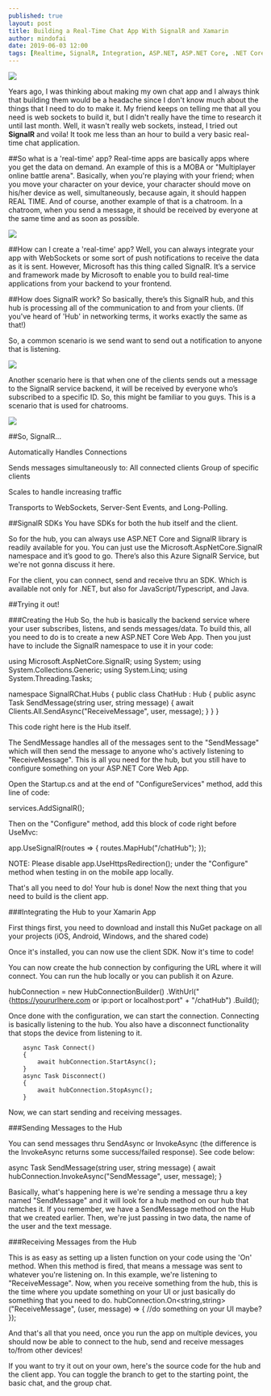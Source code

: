 ```yaml
---
published: true
layout: post
title: Building a Real-Time Chat App With SignalR and Xamarin
author: mindofai
date: 2019-06-03 12:00
tags: [Realtime, SignalR, Integration, ASP.NET, ASP.NET Core, .NET Core, .NET, Introduction, Microsoft, UWP, Xamarin, Xamarin. Forms]
---
```


<img src="{{site.baseurl}}/signal1.png"/>

Years ago, I was thinking about making my own chat app and I always think that building them would be a headache since I don't know much about the things that I need to do to make it. My friend keeps on telling me that all you need is web sockets to build it, but I didn't really have the time to research it until last month. Well, it wasn't really web sockets, instead, I tried out **SignalR** and voila! It took me less than an hour to build a very basic real-time chat application.


##So what is a 'real-time' app?
Real-time apps are basically apps where you get the data on demand. An example of this is a MOBA or "Multiplayer online battle arena". Basically, when you're playing with your friend; when you move your character on your device, your character should move on his/her device as well, simultaneously, because again, it should happen REAL TIME. And of course, another example of that is a chatroom. In a chatroom, when you send a message, it should be received by everyone at the same time and as soon as possible.

<img src="{{site.baseurl}}/signal2.png"/>

##How can I create a 'real-time' app?
Well, you can always integrate your app with WebSockets or some sort of push notifications to receive the data as it is sent. However, Microsoft has this thing called SignalR. It’s a service and framework made by Microsoft to enable you to build real-time applications from your backend to your frontend.

##How does SignalR work?
So basically, there’s this SignalR hub, and this hub is processing all of the communication to and from your clients. (If you've heard of 'Hub' in networking terms, it works exactly the same as that!) 


So, a common scenario is we send want to send out a notification to anyone that is listening. 

<img src="{{site.baseurl}}/signal3.png"/>

Another scenario here is that when one of the clients sends out a message to the SignalR service backend, it will be received by everyone who’s subscribed to a specific ID. So, this might be familiar to you guys. This is a scenario that is used for chatrooms.


<img src="{{site.baseurl}}/signal4.png"/>

##So, SignalR...

Automatically Handles Connections

Sends messages simultaneously to:
All connected clients
Group of specific clients

Scales to handle increasing traffic

Transports to WebSockets, Server-Sent Events, and Long-Polling.

##SignalR SDKs
You have SDKs for both the hub itself and the client.

So for the hub, you can always use ASP.NET Core and SignalR library is readily available for you. You can just use the Microsoft.AspNetCore.SignalR namespace and it’s good to go. There’s also this Azure SignalR Service, but we're not gonna discuss it here.

For the client, you can connect, send and receive thru an SDK. Which is available not only for .NET, but also for JavaScript/Typescript, and Java.

##Trying it out!

###Creating the Hub
So, the hub is basically the backend service where your user subscribes, listens, and sends messages/data. To build this, all you need to do is to create a new ASP.NET Core Web App. Then you just have to include the SignalR namespace to use it in your code:

using Microsoft.AspNetCore.SignalR;
using System;
using System.Collections.Generic;
using System.Linq;
using System.Threading.Tasks;

namespace SignalRChat.Hubs
{
    public class ChatHub : Hub
    {
        public async Task SendMessage(string user, string message)
        {
            await Clients.All.SendAsync("ReceiveMessage", user, message);
        }
    }
}

This code right here is the Hub itself.

The SendMessage handles all of the messages sent to the "SendMessage" which will then send the message to anyone who's actively listening to "ReceiveMessage". This is all you need for the hub, but you still have to configure something on your ASP.NET Core Web App.

Open the Startup.cs and at the end of "ConfigureServices" method, add this line of code:

services.AddSignalR();

Then on the "Configure" method, add this block of code right before UseMvc:

app.UseSignalR(routes =>
{
    routes.MapHub<ChatHub>("/chatHub");
});

NOTE: Please disable app.UseHttpsRedirection(); under the "Configure" method when testing in on the mobile app locally.

That's all you need to do! Your hub is done! Now the next thing that you need to build is the client app.

###Integrating the Hub to your Xamarin App

First things first, you need to download and install this NuGet package on all your projects (iOS, Android, Windows, and the shared code)

Once it's installed, you can now use the client SDK. Now it's time to code!

You can now create the hub connection by configuring the URL where it will connect. You can run the hub locally or you can publish it on Azure.

 hubConnection = new HubConnectionBuilder()
        .WithUrl("{https://yoururlhere.com or ip:port or localhost:port" + "/chatHub")
        .Build();

Once done with the configuration, we can start the connection. Connecting is basically listening to the hub. You also have a disconnect functionality that stops the device from listening to it.

        async Task Connect()
        {
            await hubConnection.StartAsync();
        }
        async Task Disconnect()
        {
            await hubConnection.StopAsync();
        }

Now, we can start sending and receiving messages.


###Sending Messages to the Hub

You can send messages thru SendAsync or InvokeAsync (the difference is the InvokeAsync returns some success/failed response). See code below:

async Task SendMessage(string user, string message)
        {
            await hubConnection.InvokeAsync("SendMessage", user, message);
        }

Basically, what's happening here is we're sending a message thru a key named "SendMessage" and it will look for a hub method on our hub that matches it. If you remember, we have a SendMessage method on the Hub that we created earlier. Then, we're just passing in two data, the name of the user and the text message.

###Receiving Messages from the Hub

This is as easy as setting up a listen function on your code using the 'On' method. When this method is fired, that means a message was sent to whatever you're listening on. In this example, we're listening to "ReceiveMessage". Now, when you receive something from the hub, this is the time where you update something on your UI or just basically do something that you need to do.
hubConnection.On<string,string>("ReceiveMessage", (user, message) =>
            {
           //do something on your UI maybe?
            });

And that's all that you need, once you run the app on multiple devices, you should now be able to connect to the hub, send and receive messages to/from other devices!

If you want to try it out on your own, here's the source code for the hub and the client app. You can toggle the branch to get to the starting point, the basic chat, and the group chat.
